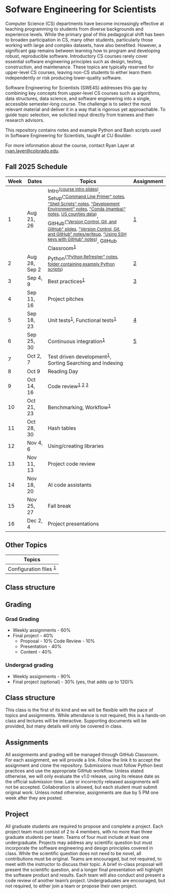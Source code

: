 # Sofware Engineering for Scientists
Computer Science (CS) departments have become increasingly effective at
teaching programming to students from diverse backgrounds and experience
levels. While the primary goal of this pedagogical shift has been to broaden
participation in CS, many other students, particularly those working with large
and complex datasets, have also benefited. However, a significant gap remains
between learning how to program and developing robust, reproducible software.
Introductory CS courses rarely cover essential software engineering principles
such as design, testing, construction, and maintenance. These topics are
typically reserved for upper-level CS courses, leaving non-CS students to
either learn them independently or risk producing lower-quality software.

Software Engineering for Scientists (SWE4S) addresses this gap by combining key
concepts from upper-level CS courses such as algorithms, data structures, data
science, and software engineering into a single, accessible semester-long
course. The challenge is to select the most relevant material and deliver it in
a way that is rigorous yet approachable. To guide topic selection, we solicited
input directly from trainees and their research advisors.

This repository contains notes and example Python and Bash scripts used in
Software Engineering for Scientists, taught at CU Boulder.

For more information about the course, contact Ryan Layer at
ryan.layer@colorado.edu.

## Fall 2025 Schedule
| Week | Dates         | Topics | Assignment |
|------|---------------|--------|------------|
| 1    | Aug 21, 26    | Intro<sup>([course intro slides](doc/Welcome%20to%20SWE4S.pdf))</sup>, Setup<sup>(["Command Line Primer" notes](doc/Command%20Line.pdf), ["Shell Scripts" notes](doc/Shell%20Scripts.pdf), ["Development Environment" notes](doc/Development%20Environment.pdf), ["Conda (mamba)" notes](doc/Conda.pdf), [US counties data](course-material/python-refresher/us-counties.csv))</sup>, GitHub<sup>(["Version Control, Git, and GitHub" slides](doc/Version%20Control%2C%20Git%2C%20and%20GitHub-slides.pdf), ["Version Control, Git, and GitHub" notes/writeup](doc/Version%20Control%2C%20Git%2C%20and%20GitHub.pdf), ["Using SSH keys with GitHub" notes](doc/Using%20SSH%20Keys%20with%20GitHub.pdf))</sup>, GitHub Classroom<sup>[1](doc/GitHub%20Classroom.pdf)</sup> | [1](assignments/Assignment%201_%20GitHub%20Classroom.pdf) |
| 2    | Aug 28, Sep 2 | Python<sup>(["Python Refresher" notes](doc/Python%20Refresher.pdf), [folder containing examply Python scripts](https://github.com/swe4s/lectures/tree/main/src/python_refresher))</sup> | [2](assignments/Assignment%202_%20Python%20Refresher.pdf) |                        
| 3    | Sep 4, 9      | Best practices<sup>[1](doc/Best%20Practices.pdf)</sup> | [3](assignments/Assignment%203_%20Best%20Practices.pdf) |
| 4    | Sep 11, 16    | Project pitches | |
| 5    | Sep 18, 23    | Unit tests<sup>[1](doc/Unit%20Testing.pdf)</sup>, Functional tests<sup>[1](doc/Functional%20Testing.pdf)</sup>   | [4](assignments/Assignment%204_%20Testing.pdf) |
| 6    | Sep 25, 30    | Continuous integration<sup>[1](doc/Continuous%20Integration%20with%20GitHub%20Actions.pdf)</sup>         | [5](assignments/Assignment%205_%20Continuous%20Integration.pdf)|
| 7    | Oct 2, 7      | Test driven development<sup>[1](doc/Test-Driven%20Development.pdf)</sup>, Sorting Searching and Indexing        | |
| 8    | Oct 9         | Reading Day | |
| 9    | Oct 14, 16    | Code review<sup>[1](doc/Code%20Review.pdf) [2](doc/Code%20Review%20Check%20List.docx) [3](doc/Code%20review%20request.pdf)</sup> | |
| 10   | Oct 21, 23    | Benchmarking, Workflow<sup>[1](doc/Piplines%20and%20workflows.pdf)</sup> | 
| 11   | Oct 28, 30    | Hash tables                    | |
| 12   | Nov 4, 6      | Using/creating libraries       | |
| 13   | Nov 11, 13    | Project code review            | |
| 14   | Nov 18, 20    | AI code assistants             | |
| 15   | Nov 25, 27    | Fall break                     | |
| 16   | Dec 2, 4      | Project presentations          | |

## Other Topics
| Topics |
|--------|
| Configuration files <sup>[1](doc/Config%20Files.pdf)</sup> |

## Class structure

## Grading
### Grad Grading					
- Weekly assignments - 60%		
- Final project - 40%		
  - Proposal - 10%
   Code Review - 10%
  - Presentation - 40%
  - Content - 40%

### Undergrad grading
- Weekly assignments - 90%
- Final project (optional)	- 30% (yes, that adds up to 120)%

## Class structure
This class is the first of its kind and we will be flexible with the pace of
topics and assignments. While attendance is not required, this is a hands-on
class and lectures will be interactive. Supporting documents will be provided,
but many details will only be covered in class.

## Assignments
All assignments and grading will be managed through GitHub Classroom. For each
assignment, we will provide a link. Follow the link it to accept the assignment
and clone the repository. Submissions must follow Python best practices and use
the appropriate GitHub workflow. Unless stated otherwise, we will only evaluate
the v1.0 release, using its release date as the official submission time. Late
or incorrectly released assignments will not be accepted. Collaboration is
allowed, but each student must submit original work. Unless noted otherwise,
assignments are due by 5 PM one week after they are posted.

## Project
All graduate students are required to propose and complete a project. Each
project team must consist of 2 to 4 members, with no more than three graduate
students per team. Teams of four must include at least one undergraduate.
Projects may address any scientific question but must incorporate the software
engineering and design principles covered in class. While the scientific
question does not need to be novel, all contributions must be original. Teams
are encouraged, but not required, to meet with the instructor to discuss their
topic. A brief in-class proposal will present the scientific question, and a
longer final presentation will highlight the software product and results. Each
team will also conduct and present a code review of another team’s project.
Undergraduates are encouraged, but not required, to either join a team or
propose their own project.
